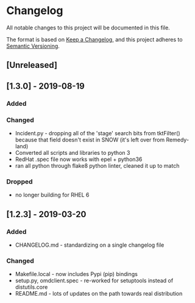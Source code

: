 # Changelog

All notable changes to this project will be documented in this file.

The format is based on [Keep a
Changelog](https://keepachangelog.com/en/1.0.0/), and this project adheres
to [Semantic Versioning](https://semver.org/spec/v2.0.0.html).

## [Unreleased]

## [1.3.0] - 2019-08-19

### Added

### Changed

* Incident.py - dropping all of the 'stage' search bits from tktFilter()
  because that field doesn't exist in SNOW (it's left over from Remedy-land)
* Converted all scripts and libraries to python 3
* RedHat .spec file now works with epel + python36
* ran all python through flake8 python linter, cleaned it up to match

### Dropped

* no longer building for RHEL 6

## [1.2.3] - 2019-03-20

### Added

* CHANGELOG.md - standardizing on a single changelog file

### Changed

* Makefile.local - now includes Pypi (pip) bindings
* setup.py, omdclient.spec - re-worked for setuptools instead of distutils.core
* README.md - lots of updates on the path towards real distribution

